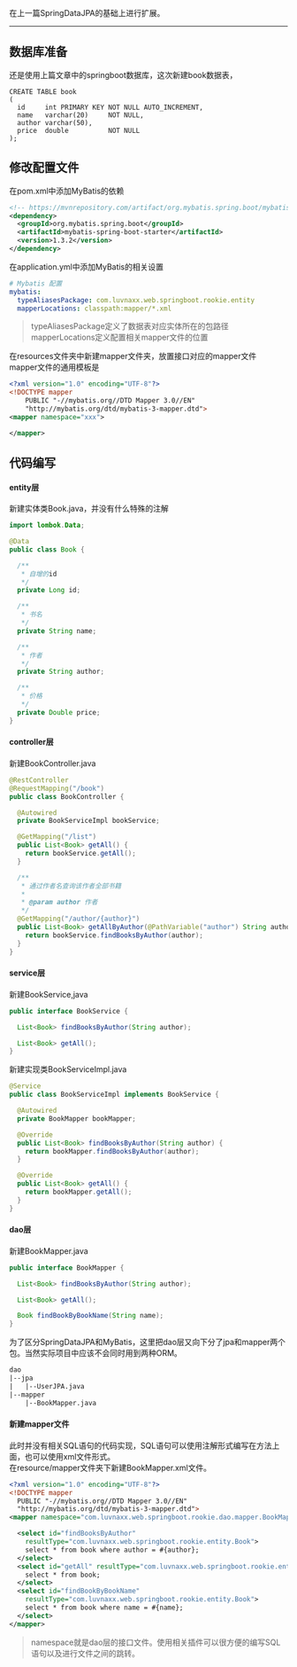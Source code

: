 在上一篇SpringDataJPA的基础上进行扩展。

<!--more-->

------

## 数据库准备

还是使用上篇文章中的springboot数据库，这次新建book数据表，

```mysql
CREATE TABLE book
(
  id     int PRIMARY KEY NOT NULL AUTO_INCREMENT,
  name   varchar(20)     NOT NULL,
  author varchar(50),
  price  double          NOT NULL
);
```

## 修改配置文件

在pom.xml中添加MyBatis的依赖

```xml
<!-- https://mvnrepository.com/artifact/org.mybatis.spring.boot/mybatis-spring-boot-starter -->
<dependency>
  <groupId>org.mybatis.spring.boot</groupId>
  <artifactId>mybatis-spring-boot-starter</artifactId>
  <version>1.3.2</version>
</dependency>
```

在application.yml中添加MyBatis的相关设置

```yaml
# Mybatis 配置
mybatis:
  typeAliasesPackage: com.luvnaxx.web.springboot.rookie.entity
  mapperLocations: classpath:mapper/*.xml
```

> typeAliasesPackage定义了数据表对应实体所在的包路径  
> mapperLocations定义配置相关mapper文件的位置  

在resources文件夹中新建mapper文件夹，放置接口对应的mapper文件  
mapper文件的通用模板是

```xml
<?xml version="1.0" encoding="UTF-8"?>
<!DOCTYPE mapper
    PUBLIC "-//mybatis.org//DTD Mapper 3.0//EN"
    "http://mybatis.org/dtd/mybatis-3-mapper.dtd">
<mapper namespace="xxx">

</mapper>
```

## 代码编写

#### entity层

新建实体类Book.java，并没有什么特殊的注解

```java
import lombok.Data;

@Data
public class Book {

  /**
   * 自增的id
   */
  private Long id;

  /**
   * 书名
   */
  private String name;

  /**
   * 作者
   */
  private String author;

  /**
   * 价格
   */
  private Double price;
}
```

#### controller层

新建BookController.java

```java
@RestController
@RequestMapping("/book")
public class BookController {

  @Autowired
  private BookServiceImpl bookService;

  @GetMapping("/list")
  public List<Book> getAll() {
    return bookService.getAll();
  }

  /**
   * 通过作者名查询该作者全部书籍
   *
   * @param author 作者
   */
  @GetMapping("/author/{author}")
  public List<Book> getAllByAuthor(@PathVariable("author") String author) {
    return bookService.findBooksByAuthor(author);
  }
}
```

#### service层

新建BookService,java

```java
public interface BookService {

  List<Book> findBooksByAuthor(String author);

  List<Book> getAll();
}
```

新建实现类BookServiceImpl.java

```java
@Service
public class BookServiceImpl implements BookService {

  @Autowired
  private BookMapper bookMapper;

  @Override
  public List<Book> findBooksByAuthor(String author) {
    return bookMapper.findBooksByAuthor(author);
  }

  @Override
  public List<Book> getAll() {
    return bookMapper.getAll();
  }
}
```

#### dao层

新建BookMapper.java

```java
public interface BookMapper {

  List<Book> findBooksByAuthor(String author);

  List<Book> getAll();

  Book findBookByBookName(String name);
}


```

为了区分SpringDataJPA和MyBatis，这里把dao层又向下分了jpa和mapper两个包。当然实际项目中应该不会同时用到两种ORM。

```html
dao
|--jpa
|   |--UserJPA.java
|--mapper
    |--BookMapper.java


```

#### 新建mapper文件

此时并没有相关SQL语句的代码实现，SQL语句可以使用注解形式编写在方法上面，也可以使用xml文件形式。  
在resource/mapper文件夹下新建BookMapper.xml文件。

```xml
<?xml version="1.0" encoding="UTF-8"?>
<!DOCTYPE mapper
  PUBLIC "-//mybatis.org//DTD Mapper 3.0//EN"
  "http://mybatis.org/dtd/mybatis-3-mapper.dtd">
<mapper namespace="com.luvnaxx.web.springboot.rookie.dao.mapper.BookMapper">

  <select id="findBooksByAuthor"
    resultType="com.luvnaxx.web.springboot.rookie.entity.Book">
    select * from book where author = #{author};
  </select>
  <select id="getAll" resultType="com.luvnaxx.web.springboot.rookie.entity.Book">
    select * from book;
  </select>
  <select id="findBookByBookName"
    resultType="com.luvnaxx.web.springboot.rookie.entity.Book">
    select * from book where name = #{name};
  </select>
</mapper>

```

> namespace就是dao层的接口文件。使用相关插件可以很方便的编写SQL语句以及进行文件之间的跳转。